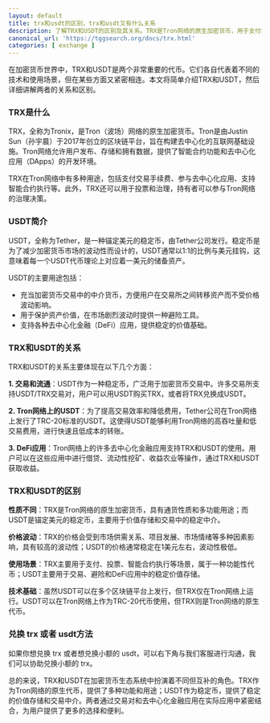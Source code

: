 ```yaml
---
layout: default
title: trx和usdt的区别，trx和usdt又有什么关系
description: 了解TRX和USDT的区别及其关系。TRX是Tron网络的原生加密货币，用于支付和智能合约，具有高波动性；USDT是锚定美元的稳定币，广泛用于交易和价值存储，波动性低。两者通过交易对和DeFi应用紧密结合，为用户提供更多选择和便利。探索TRX和USDT在加密货币生态系统中的独特角色和用途。
canonical_url: 'https://tggsearch.org/docs/trx.html'
categories: [ exchange ]
---
```

在加密货币世界中，TRX和USDT是两个非常重要的代币。它们各自代表着不同的技术和使用场景，但在某些方面又紧密相连。本文将简单介绍TRX和USDT，然后详细讲解两者的关系和区别。

### TRX是什么
TRX，全称为Tronix，是Tron（波场）网络的原生加密货币。Tron是由Justin Sun（孙宇晨）于2017年创立的区块链平台，旨在构建去中心化的互联网基础设施。Tron网络允许用户发布、存储和拥有数据，提供了智能合约功能和去中心化应用（DApps）的开发环境。

TRX在Tron网络中有多种用途，包括支付交易手续费、参与去中心化应用、支持智能合约执行等。此外，TRX还可以用于投票和治理，持有者可以参与Tron网络的治理决策。

### USDT简介
USDT，全称为Tether，是一种锚定美元的稳定币，由Tether公司发行。稳定币是为了减少加密货币市场的波动性而设计的，USDT通常以1:1的比例与美元挂钩，这意味着每一个USDT代币理论上对应着一美元的储备资产。

USDT的主要用途包括：
- 充当加密货币交易中的中介货币，方便用户在交易所之间转移资产而不受价格波动影响。
- 用于保护资产价值，在市场剧烈波动时提供一种避险工具。
- 支持各种去中心化金融（DeFi）应用，提供稳定的价值基础。

### TRX和USDT的关系
TRX和USDT的关系主要体现在以下几个方面：

**1. 交易和流通**：USDT作为一种稳定币，广泛用于加密货币交易中。许多交易所支持USDT/TRX交易对，用户可以用USDT购买TRX，或者将TRX兑换成USDT。

**2. Tron网络上的USDT**：为了提高交易效率和降低费用，Tether公司在Tron网络上发行了TRC-20标准的USDT。这使得USDT能够利用Tron网络的高吞吐量和低交易费用，进行快速且低成本的转账。

**3. DeFi应用**：Tron网络上的许多去中心化金融应用支持TRX和USDT的使用。用户可以在这些应用中进行借贷、流动性挖矿、收益农业等操作，通过TRX和USDT获取收益。

### TRX和USDT的区别

**性质不同**：TRX是Tron网络的原生加密货币，具有通货性质和多功能用途；而USDT是锚定美元的稳定币，主要用于价值存储和交易中的稳定中介。

**价格波动**：TRX的价格会受到市场供需关系、项目发展、市场情绪等多种因素影响，具有较高的波动性；USDT的价格通常稳定在1美元左右，波动性极低。

**使用场景**：TRX主要用于支付、投票、智能合约执行等场景，属于一种功能性代币；USDT主要用于交易、避险和DeFi应用中的稳定价值存储。

**技术基础**：虽然USDT可以在多个区块链平台上发行，但TRX仅在Tron网络上运行。USDT可以在Tron网络上作为TRC-20代币使用，但TRX则是Tron网络的原生代币。

### 兑换 trx 或者 usdt方法
如果你想兑换 trx 或者想兑换小额的 usdt，可以右下角与我们客服进行沟通，我们可以协助兑换小额的 trx。

总的来说，TRX和USDT在加密货币生态系统中扮演着不同但互补的角色。TRX作为Tron网络的原生代币，提供了多种功能和用途；USDT作为稳定币，提供了稳定的价值存储和交易中介。两者通过交易对和去中心化金融应用在实际应用中紧密结合，为用户提供了更多的选择和便利。